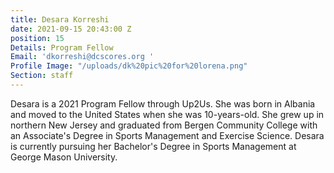 ```yaml
---
title: Desara Korreshi
date: 2021-09-15 20:43:00 Z
position: 15
Details: Program Fellow
Email: 'dkorreshi@dcscores.org '
Profile Image: "/uploads/dk%20pic%20for%20lorena.png"
Section: staff
---
```


Desara is a 2021 Program Fellow through Up2Us. She was born in Albania and moved to the United States when she was 10-years-old. She grew up in northern New Jersey and graduated from Bergen Community College with an Associate's Degree in Sports Management and Exercise Science. Desara is currently pursuing her Bachelor's Degree in Sports Management at George Mason University.